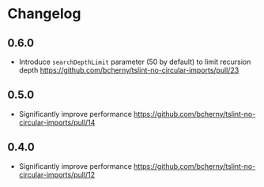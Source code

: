 # Changelog

## 0.6.0

- Introduce `searchDepthLimit` parameter (50 by default) to limit recursion depth https://github.com/bcherny/tslint-no-circular-imports/pull/23

## 0.5.0

- Significantly improve performance https://github.com/bcherny/tslint-no-circular-imports/pull/14

## 0.4.0

- Significantly improve performance https://github.com/bcherny/tslint-no-circular-imports/pull/12


